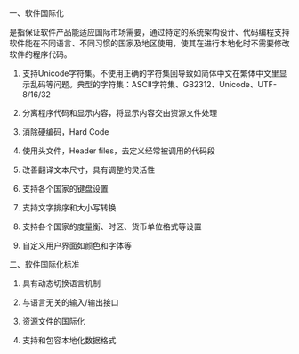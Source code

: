 一、软件国际化

是指保证软件产品能适应国际市场需要，通过特定的系统架构设计、代码编程支持软件能在不同语言、不同习惯的国家及地区使用，使其在进行本地化时不需要修改软件的程序代码。

1. 支持Unicode字符集。不使用正确的字符集回导致如简体中文在繁体中文里显示乱码等问题。典型的字符集：ASCII字符集、GB2312、Unicode、UTF-8/16/32

2. 分离程序代码和显示内容，将显示内容交由资源文件处理

3. 消除硬编码，Hard Code

4. 使用头文件，Header files，去定义经常被调用的代码段

5. 改善翻译文本尺寸，具有调整的灵活性

6. 支持各个国家的键盘设置

7. 支持文字排序和大小写转换

8. 支持各个国家的度量衡、时区、货币单位格式等设置

9. 自定义用户界面如颜色和字体等


二、软件国际化标准

1. 具有动态切换语言机制

2. 与语言无关的输入/输出接口

3. 资源文件的国际化

4. 支持和包容本地化数据格式
